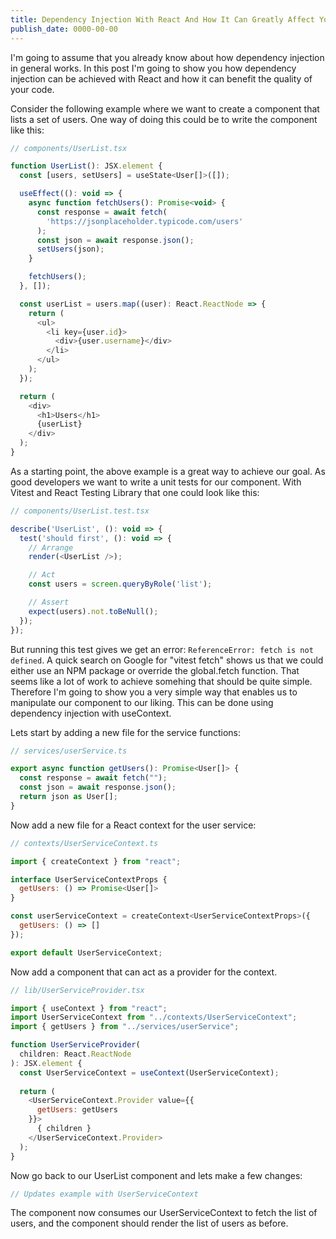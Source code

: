 ```yaml
---
title: Dependency Injection With React And How It Can Greatly Affect Your Code Quality
publish_date: 0000-00-00
---
```


I'm going to assume that you already know about how dependency injection in general works. In this post I'm going to show you how dependency injection can be achieved with React and how it can benefit the quality of your code.

Consider the following example where we want to create a component that lists a set of users. One way of doing this could be to write the component like this:

```javascript
// components/UserList.tsx

function UserList(): JSX.element {
  const [users, setUsers] = useState<User[]>([]);

  useEffect((): void => {
    async function fetchUsers(): Promise<void> {
      const response = await fetch(
        'https://jsonplaceholder.typicode.com/users'
      );
      const json = await response.json();
      setUsers(json);
    }

    fetchUsers();
  }, []);

  const userList = users.map((user): React.ReactNode => {
    return (
      <ul>
        <li key={user.id}>
          <div>{user.username}</div>
        </li>
      </ul>
    );
  });

  return (
    <div>
      <h1>Users</h1>
      {userList}
    </div>
  );
}
```

As a starting point, the above example is a great way to achieve our goal. As good developers we want to write a unit tests for our component. With Vitest and React Testing Library that one could look like this:

```javascript
// components/UserList.test.tsx

describe('UserList', (): void => {
  test('should first', (): void => {
    // Arrange
    render(<UserList />);

    // Act
    const users = screen.queryByRole('list');

    // Assert
    expect(users).not.toBeNull();
  });
});
```

But running this test gives we get an error: `ReferenceError: fetch is not defined`. A quick search on Google for "vitest fetch" shows us that we could either use an NPM package or override the global.fetch function. That seems like a lot of work to achieve somehing that should be quite simple. Therefore I'm going to show you a very simple way that enables us to manipulate our component to our liking. This can be done using dependency injection with useContext.

Lets start by adding a new file for the service functions:
```javascript
// services/userService.ts

export async function getUsers(): Promise<User[]> {
  const response = await fetch("");
  const json = await response.json();
  return json as User[];
}
```

Now add a new file for a React context for the user service:

```javascript
// contexts/UserServiceContext.ts

import { createContext } from "react";

interface UserServiceContextProps {
  getUsers: () => Promise<User[]>
}

const userServiceContext = createContext<UserServiceContextProps>({
  getUsers: () => []
});

export default UserServiceContext;
```

Now add a component that can act as a provider for the context.

```javascript
// lib/UserServiceProvider.tsx

import { useContext } from "react";
import UserServiceContext from "../contexts/UserServiceContext";
import { getUsers } from "../services/userService";

function UserServiceProvider(
  children: React.ReactNode
): JSX.element {
  const UserServiceContext = useContext(UserServiceContext);
  
  return (
    <UserServiceContext.Provider value={{
      getUsers: getUsers
    }}>
      { children }
    </UserServiceContext.Provider>
  );
}
```

Now go back to our UserList component and lets make a few changes:

```javascript
// Updates example with UserServiceContext
```

The component now consumes our UserServiceContext to fetch the list of users, and the component should render the list of users as before.
